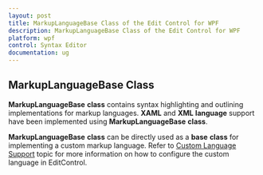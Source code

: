 ```yaml
---
layout: post
title: MarkupLanguageBase Class of the Edit Control for WPF
description: MarkupLanguageBase Class of the Edit Control for WPF
platform: wpf
control: Syntax Editor
documentation: ug
---
```


## MarkupLanguageBase Class

**MarkupLanguageBase** **class** contains syntax highlighting and outlining implementations for markup languages. **XAML** and **XML** **language** support have been implemented using **MarkupLanguageBase** **class**.

**MarkupLanguageBase** **class** can be directly used as a **base** **class** for implementing a custom markup language. Refer to [Custom Language Support](https://help.syncfusion.com/wpf/syntaxeditor/language-support/custom-language-support) topic for more information on how to configure the custom language in EditControl. 

